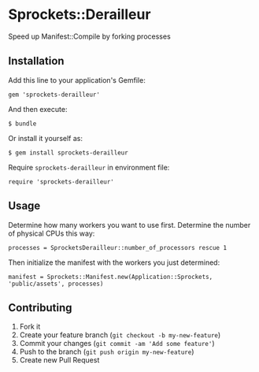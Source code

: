 # Sprockets::Derailleur

Speed up Manifest::Compile by forking processes 

## Installation

Add this line to your application's Gemfile:

    gem 'sprockets-derailleur'

And then execute:

    $ bundle

Or install it yourself as:

    $ gem install sprockets-derailleur

Require `sprockets-derailleur` in environment file:
    
    require 'sprockets-derailleur'

## Usage

Determine how many workers you want to use first. Determine the number of physical CPUs this way:

    processes = SprocketsDerailleur::number_of_processors rescue 1

Then initialize the manifest with the workers you just determined:
  
    manifest = Sprockets::Manifest.new(Application::Sprockets, 'public/assets', processes)


## Contributing

1. Fork it
2. Create your feature branch (`git checkout -b my-new-feature`)
3. Commit your changes (`git commit -am 'Add some feature'`)
4. Push to the branch (`git push origin my-new-feature`)
5. Create new Pull Request
